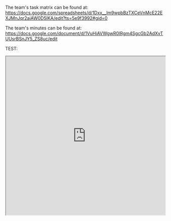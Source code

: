 The team's task matrix can be found at:
<https://docs.google.com/spreadsheets/d/1Dxx__lm9wpbBzTXCeVnMcE22EXJMnJqr2aiAW0D5lKA/edit?ts=5e9f3992#gid=0>

The team's minutes can be found at:
<https://docs.google.com/document/d/1VuHiAVWgwR0IRgm4SgcGb2AdXvTUUsrBSnJY5_ZS8uc/edit>

TEST:
<iframe
  src="https://docs.google.com/spreadsheets/d/1Dxx__lm9wpbBzTXCeVnMcE22EXJMnJqr2aiAW0D5lKA/edit?ts=5e9f3992#gid=0"
  style="width:100%; height:500px;"
></iframe>
